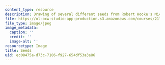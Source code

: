```yaml
---
content_type: resource
description: Drawing of several different seeds from Robert Hooke's Micrographia.
file: https://ol-ocw-studio-app-production.s3.amazonaws.com/courses/21l-016-learning-from-the-past-drama-science-performance-spring-2009/ec08475ad73c7106f927654df53a3a86_seeds.jpg
file_type: image/jpeg
image_metadata:
  caption: ''
  credit: ''
  image-alt: ''
resourcetype: Image
title: Seeds
uid: ec08475a-d73c-7106-f927-654df53a3a86
---
```

